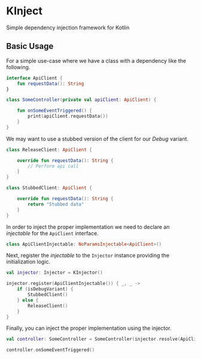 # KInject
Simple dependency injection framework for Kotlin

## Basic Usage

For a simple use-case where we have a class with a dependency like the following.

```kotlin
interface ApiClient {
    fun requestData(): String
}

class SomeController(private val apiClient: ApiClient) {

    fun onSomeEventTriggered() {
        print(apiClient.requestData())
    }
}
```

We may want to use a stubbed version of the client for our _Debug_ variant.

```kotlin
class ReleaseClient: ApiClient {

    override fun requestData(): String {
        // Perform api call
    }
}

class StubbedClient: ApiClient {

    override fun requestData(): String {
        return "Stubbed data"
    }
}
```

In order to inject the proper implementation we need to declare an _injectable_ for the `ApiClient` interface.

```kotlin
class ApiClientInjectable: NoParamsInjectable<ApiClient>()
```

Next, register the _injectable_ to the `Injector` instance providing the initialization logic.

```kotlin
val injector: Injector = KInjector()

injector.register(ApiClientInjectable()) { _, _ ->
    if (isDebugVariant) {
        StubbedClient()
    } else {
        ReleaseClient()
    }
}
```

Finally, you can inject the proper implementation using the injector.

```kotlin
val controller: SomeController = SomeController(injector.resolve(ApiClientInjectable().resolver))

controller.onSomeEventTriggered()
```
